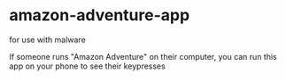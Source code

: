 # amazon-adventure-app
for use with malware

If someone runs "Amazon Adventure" on their computer, you can run this app on your phone to see their keypresses

